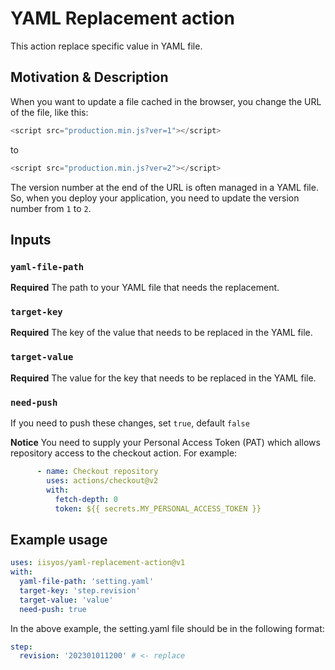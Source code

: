 # YAML Replacement action

This action replace specific value in YAML file.

## Motivation & Description

When you want to update a file cached in the browser, you change the URL of the file, like this:

```js
<script src="production.min.js?ver=1"></script>
```
to
```js
<script src="production.min.js?ver=2"></script>
```

The version number at the end of the URL is often managed in a YAML file. So, when you deploy your application, you need to update the version number from `1` to `2`. 


## Inputs

### `yaml-file-path`

**Required** The path to your YAML file that needs the replacement.

### `target-key`

**Required** The key of the value that needs to be replaced in the YAML file.

### `target-value`

**Required** The value for the key that needs to be replaced in the YAML file.

### `need-push`

If you need to push these changes, set `true`, default `false`

**Notice**
You need to supply your Personal Access Token (PAT) which allows repository access to the checkout action. For example:

```yml
      - name: Checkout repository
        uses: actions/checkout@v2
        with:
          fetch-depth: 0 
          token: ${{ secrets.MY_PERSONAL_ACCESS_TOKEN }}
```

## Example usage

```yaml
uses: iisyos/yaml-replacement-action@v1
with:
  yaml-file-path: 'setting.yaml'
  target-key: 'step.revision'
  target-value: 'value'
  need-push: true
```

In the above example, the setting.yaml file should be in the following format:

```yaml
step:
  revision: '202301011200' # <- replace
```
